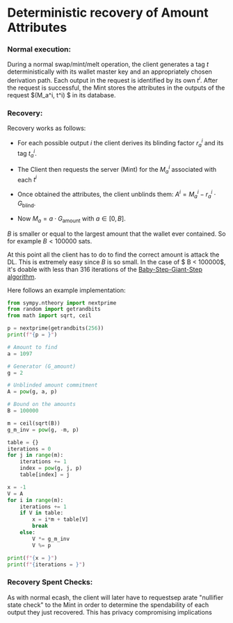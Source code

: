 # Deterministic recovery of Amount Attributes

### Normal execution:

During a normal swap/mint/melt operation, the client generates a tag $t$ deterministically with its wallet master key and an appropriately chosen derivation path. Each output in the request is identified by its own $t^i$. After the request is successful, the Mint stores the attributes
in the outputs of the request $(M_a^i, t^i) $ in its database.

### Recovery:

Recovery works as follows:

* For each possible output $i$ the client derives its blinding factor $r_a^i$ and its tag $t_a^i$. 

* The Client then requests the server (Mint) for the $M_a^i$ associated with each $t^i$

* Once obtained the attributes, the client unblinds them: $A^i = M_a^i - r_a^i\cdot G_\text{blind}$.

* Now $M_a = a\cdot G_\text{amount}$ with $a \in [0, B]$.

$B$ is smaller or equal to the largest amount that the wallet ever contained. So for example $B < 100000 \ \text{sats}$.

At this point all the client has to do to find the correct amount is attack the DL. This is extremely easy since $B$ is so small. In the case of $ B < 100000$, it's doable with less than $316$ iterations of the [Baby-Step-Giant-Step algorithm](https://en.wikipedia.org/wiki/Baby-step_giant-step).

Here follows an example implementation:
```python
from sympy.ntheory import nextprime
from random import getrandbits
from math import sqrt, ceil

p = nextprime(getrandbits(256))
print(f"{p = }")

# Amount to find
a = 1097

# Generator (G_amount)
g = 2

# Unblinded amount commitment
A = pow(g, a, p)

# Bound on the amounts
B = 100000

m = ceil(sqrt(B))
g_m_inv = pow(g, -m, p)

table = {}
iterations = 0
for j in range(m):
    iterations += 1
    index = pow(g, j, p)
    table[index] = j

x = -1
V = A
for i in range(m):
    iterations += 1
    if V in table:
        x = i*m + table[V]
        break
    else:
        V *= g_m_inv
        V %= p

print(f"{x = }")
print(f"{iterations = }")
```

### Recovery Spent Checks:

As with normal ecash, the client will later have to requestsep arate "nullifier state check" to the Mint in order to determine the spendability of each output they just recovered. This has privacy compromising implications
